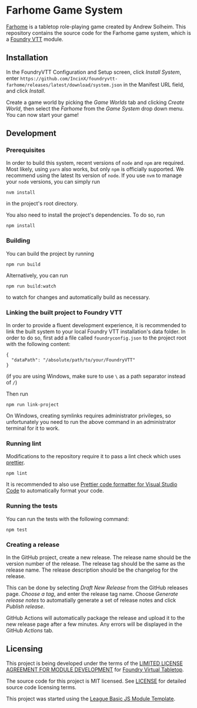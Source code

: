 # Farhome Game System

[Farhome](https://farhomerpg.com/) is a tabletop role-playing game created by Andrew Solheim. This repository contains the source code for the Farhome game system, which is a [Foundry VTT](https://foundryvtt.com/) module.

## Installation

In the FoundryVTT Configuration and Setup screen, click *Install System*, enter ```https://github.com/IncinX/foundryvtt-farhome/releases/latest/download/system.json``` in the Manifest URL field, and click *Install*.

Create a game world by picking the *Game Worlds* tab and clicking *Create World*, then select the *Farhome* from the *Game System* drop down menu. You can now start your game!

## Development

### Prerequisites

In order to build this system, recent versions of `node` and `npm` are
required. Most likely, using `yarn` also works, but only `npm` is officially
supported. We recommend using the latest lts version of `node`. If you use `nvm`
to manage your `node` versions, you can simply run

```
nvm install
```

in the project's root directory.

You also need to install the project's dependencies. To do so, run

```
npm install
```

### Building

You can build the project by running

```
npm run build
```

Alternatively, you can run

```
npm run build:watch
```

to watch for changes and automatically build as necessary.

### Linking the built project to Foundry VTT

In order to provide a fluent development experience, it is recommended to link
the built system to your local Foundry VTT installation's data folder. In
order to do so, first add a file called `foundryconfig.json` to the project root
with the following content:

```
{
  "dataPath": "/absolute/path/to/your/FoundryVTT"
}
```

(if you are using Windows, make sure to use `\` as a path separator instead of
`/`)

Then run

```
npm run link-project
```

On Windows, creating symlinks requires administrator privileges, so unfortunately
you need to run the above command in an administrator terminal for it to work.

### Running lint

Modifications to the repository require it to pass a lint check which uses [prettier](https://prettier.io/).

```
npm lint
```

It is recommended to also use [Prettier code formatter for Visual Studio Code](https://marketplace.visualstudio.com/items?itemName=esbenp.prettier-vscode) to automatically format your code.

### Running the tests

You can run the tests with the following command:

```
npm test
```

### Creating a release

In the GitHub project, create a new release. The release name should be the version number of the release. The release tag should be the same as the release name. The release description should be the changelog for the release.

This can be done by selecting *Draft New Release* from the GitHub releases page. *Choose a tag*, and enter the release tag name. Choose *Generate release notes* to automatially generate a set of release notes and click *Publish release*.

GitHub Actions will automatically package the release and upload it to the new release page after a few minutes. Any errors will be displayed in the GitHub *Actions* tab.

## Licensing

This project is being developed under the terms of the [LIMITED LICENSE AGREEMENT FOR MODULE DEVELOPMENT](https://foundryvtt.com/article/license/) for [Foundry Virtual Tabletop](https://foundryvtt.com/).

The source code for this project is MIT licensed. See [LICENSE](/LICENSE.md) for detailed source code licensing terms.

This project was started using the [League Basic JS Module Template](https://github.com/League-of-Foundry-Developers/FoundryVTT-Module-Template).



